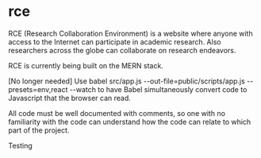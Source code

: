 # rce

RCE (Research Collaboration Environment) is a website where anyone with access to the Internet can participate in academic research. Also researchers across the globe can collaborate on research endeavors.

RCE is currently being built on the MERN stack.

[No longer needed] Use babel src/app.js --out-file=public/scripts/app.js --presets=env,react --watch to have Babel simultaneously convert code to Javascript that the browser can read. 

All code must be well documented with comments, so one with no familiarity with the code can understand how the code can relate to which part of the project.

Testing
